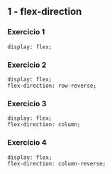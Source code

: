 ## 1 - flex-direction

### Exercício 1
```
display: flex;
```

### Exercício 2
```
display: flex;
flex-direction: row-reverse;
```

### Exercício 3
```
display: flex;
flex-direction: column;

```

### Exercício 4
```
display: flex;
flex-direction: column-reverse;
```
